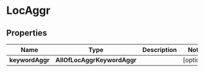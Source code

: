 # LocAggr

## Properties
Name | Type | Description | Notes
------------ | ------------- | ------------- | -------------
**keywordAggr** | **AllOfLocAggrKeywordAggr** |  |  [optional]
